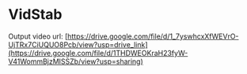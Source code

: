 # VidStab

Output video url: [https://drive.google.com/file/d/1_7yswhcxXfWEVrO-UjTRx7CiUQUO8Pcb/view?usp=drive_link](https://drive.google.com/file/d/1THDWEOKraH23fyW-V41WommBjzMISSZb/view?usp=sharing)
